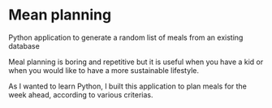 # Mean planning
Python application to generate a random list of meals from an existing database

Meal planning is boring and repetitive but it is useful when you have a kid or when you would like to have a more sustainable lifestyle.  

As I wanted to learn Python, I built this application to plan meals for the week ahead, according to various criterias. 
